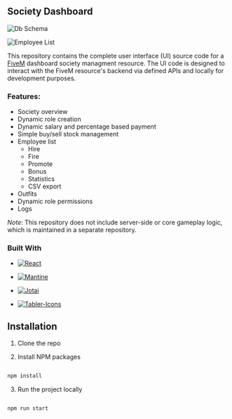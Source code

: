 
  

## Society Dashboard

![Db Schema](https://r2.fivemanage.com/pub/da5mgihjujgu.png)

  ![Employee List](https://r2.fivemanage.com/pub/kvcx46xwrt5e.png)

This repository contains the complete user interface (UI) source code for a [FiveM](https://fivem.net/) dashboard  society managment resource. The UI code is designed to interact with the FiveM resource's backend via defined APIs and locally for development purposes.
### Features:
 - Society overview
 - Dynamic role creation
 - Dynamic salary and percentage based payment
 - Simple buy/sell stock management
 - Employee list
	 - Hire
	 - Fire
	 - Promote
	 - Bonus
	 - Statistics
	 - CSV export
- Outfits
- Dynamic role permissions
- Logs

*Note*: This repository does not include server-side or core gameplay logic, which is maintained in a separate repository.

  

### Built With

  

* [![React][React.js]][React-url]

* [![Mantine][Mantine]][Mantine-url]

* [![Jotai][Jotai]][Jotai-url]

* [![Tabler-Icons][Tabler-Icons]][Tabler-Icons-url]

  

## Installation

1. Clone the repo

2. Install NPM packages

```sh

npm install

```

3. Run the project locally

```sh

npm run start

```

[React.js]: https://img.shields.io/badge/React-20232A?style=for-the-badge&logo=react&logoColor=61DAFB

[React-url]: https://reactjs.org/

[Mantine-url]: https://mantine.dev/

[Mantine]:https://img.shields.io/badge/Mantine-white?style=for-the-badge&logo=mantine

[Jotai]:https://img.shields.io/badge/Jotai-0C0C0C?style=for-the-badge&logo=jotai

[Jotai-url]:https://jotai.org/

[Tabler-Icons]:https://img.shields.io/badge/Tabler%20Icons-121B28?style=for-the-badge&logo=tablericons

[Tabler-Icons-url]:https://tabler.io/icons